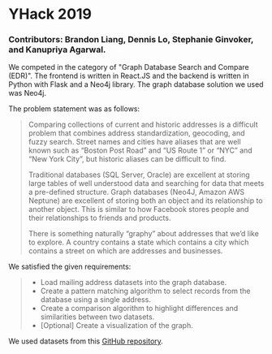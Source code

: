 # YHack 2019

### Contributors: Brandon Liang, Dennis Lo, Stephanie Ginvoker, and  Kanupriya Agarwal.

We competed in the category of "Graph Database Search and Compare (EDR)". The frontend is written in React.JS and the backend is written in Python with Flask and a Neo4j library. The graph database solution we used was Neo4j.

The problem statement was as follows:
<blockquote>
Comparing collections of current and historic addresses is a difficult problem that combines address standardization, geocoding, and fuzzy search. Street names and cities have aliases that are well known such as “Boston Post Road” and “US Route 1” or “NYC” and “New York City”, but historic aliases can be difficult to find.

Traditional databases (SQL Server, Oracle) are excellent at storing large tables of well understood data and searching for data that meets a pre-defined structure. Graph databases (Neo4J, Amazon AWS Neptune) are excellent of storing both an object and its relationship to another object. This is similar to how Facebook stores people and their relationships to friends and products.

There is something naturally “graphy” about addresses that we’d like to explore. A country contains a state which contains a city which contains a street on which are addresses and businesses.
</blockquote>

We satisfied the given requirements:


<blockquote>
	<ul>
		<li>Load mailing address datasets into the graph database. </li>
		<li>Create a pattern matching algorithm to select records from the database using a single address.</li>
		<li>Create a comparison algorithm to highlight differences and similarities between two datasets.</li>
		<li>[Optional] Create a visualization of the graph.</li>
	</ul>
</blockquote>

We used datasets from this <a href="https://github.com/EDRInc/RaD-EdrCore-Public">GitHub repository</a>.
